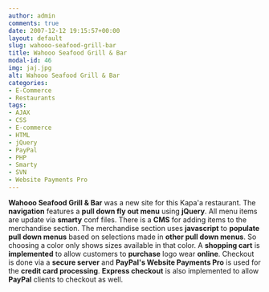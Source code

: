 ```yaml
---
author: admin
comments: true
date: 2007-12-12 19:15:57+00:00
layout: default
slug: wahooo-seafood-grill-bar
title: Wahooo Seafood Grill & Bar
modal-id: 46
img: jaj.jpg
alt: Wahooo Seafood Grill & Bar
categories:
- E-Commerce
- Restaurants
tags:
- AJAX
- CSS
- E-commerce
- HTML
- jQuery
- PayPal
- PHP
- Smarty
- SVN
- Website Payments Pro
---
```

**Wahooo Seafood Grill & Bar** was a new site for this Kapa'a restaurant. The **navigation** features a **pull down fly out menu** using **jQuery**. All menu items are update via **smarty** conf files. There is a **CMS** for adding items to the merchandise section. The merchandise section uses **javascript** to **populate pull down menus** based on selections made in **other pull down menus**. So choosing a color only shows sizes available in that color. A **shopping cart** is **implemented** to allow customers to **purchase** logo wear **online**. Checkout is done via a **secure server** and **PayPal's Website Payments Pro** is used for the **credit card processing**. **Express checkout** is also implemented to allow **PayPal** clients to checkout as well.
